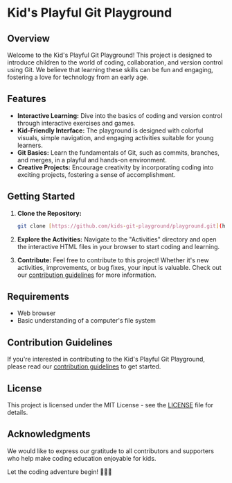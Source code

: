 # Kid's Playful Git Playground

## Overview
Welcome to the Kid's Playful Git Playground! This project is designed to introduce children to the world of coding, collaboration, and version control using Git. We believe that learning these skills can be fun and engaging, fostering a love for technology from an early age.

## Features
- **Interactive Learning:** Dive into the basics of coding and version control through interactive exercises and games.
- **Kid-Friendly Interface:** The playground is designed with colorful visuals, simple navigation, and engaging activities suitable for young learners.
- **Git Basics:** Learn the fundamentals of Git, such as commits, branches, and merges, in a playful and hands-on environment.
- **Creative Projects:** Encourage creativity by incorporating coding into exciting projects, fostering a sense of accomplishment.

## Getting Started
1. **Clone the Repository:**
   ```bash
   git clone [https://github.com/kids-git-playground/playground.git](https://github.com/hklhfong/Playground.git)
   ```

2. **Explore the Activities:**
   Navigate to the "Activities" directory and open the interactive HTML files in your browser to start coding and learning.

3. **Contribute:**
   Feel free to contribute to this project! Whether it's new activities, improvements, or bug fixes, your input is valuable. Check out our [contribution guidelines](CONTRIBUTING.md) for more information.

## Requirements
- Web browser
- Basic understanding of a computer's file system

## Contribution Guidelines
If you're interested in contributing to the Kid's Playful Git Playground, please read our [contribution guidelines](CONTRIBUTING.md) to get started.

## License
This project is licensed under the MIT License - see the [LICENSE](LICENSE) file for details.

## Acknowledgments
We would like to express our gratitude to all contributors and supporters who help make coding education enjoyable for kids.

Let the coding adventure begin! 🚀👧👦

